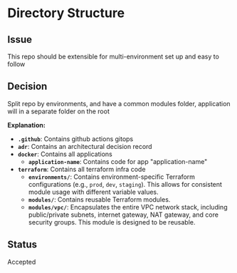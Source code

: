 # Directory Structure


## Issue
This repo should be extensible for multi-environment set up and easy to follow

## Decision
Split repo by environments, and have a common modules folder, application will in a separate folder on the root

**Explanation:**
* **`.github`**: Contains github actions gitops
* **`adr`**: Contains an architectural decision record
* **`docker`**: Contains all applications
  * **`application-name`**: Contains code for app "application-name"
* **`terraform`**: Contains all terraform infra code
  * **`environments/`**: Contains environment-specific Terraform configurations (e.g., `prod`, `dev`, `staging`). This allows for consistent module usage with different variable values.
  * **`modules/`**: Contains reusable Terraform modules.
  * **`modules/vpc/`**: Encapsulates the entire VPC network stack, including public/private subnets, internet gateway, NAT gateway, and core security groups. This module is designed to be reusable.

## Status
Accepted
